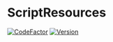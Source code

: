# ScriptResources

[![CodeFactor](https://www.codefactor.io/repository/github/lukebemish/ScriptResources/badge?style=for-the-badge)](https://www.codefactor.io/repository/github/lukebemish/ScriptResources)
[![Version](https://img.shields.io/badge/dynamic/xml?style=for-the-badge&color=blue&label=Latest%20Version&prefix=v&query=metadata%2F%2Flatest&url=https%3A%2F%2Fmaven.lukebemish.dev%2Freleases%2Fdev%2Flukebemish%2Fscriptresources%2Fscriptresources-common-1.19.4%2Fmaven-metadata.xml)](https://maven.lukebemish.dev/html/releases/dev/lukebemish/scriptresources/)
